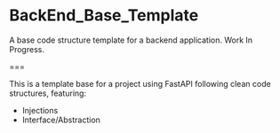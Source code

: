 # BackEnd_Base_Template
A base code structure template for a backend application. Work In Progress.

===

This is a template base for a project using FastAPI following clean code structures, featuring:
+ Injections
+ Interface/Abstraction